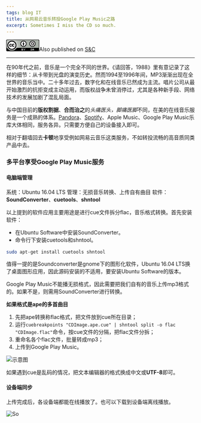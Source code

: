 ```yaml
---
tags: blog IT
title: 从网易云音乐转投Google Play Music之路
excerpt: Sometimes I miss the CD so much.
---
```


![cc](/public/cc.png)Also published on [S&C](https://soandcandy.us)

----


在90年代之前，音乐是一个完全不同的世界。《请回答，1988》里有意记录了这样的细节：从卡带到光盘的演变历史。然而1994至1996年间，MP3渐渐出现在全世界的音乐当中。二十多年过去，数字化和在线音乐已然成为主流。唱片公司从最开始激烈的抗拒变成主动运用，而版权战争未曾消停过，尤其是各种新手段、网络技术的发展加剧了混乱局面。


与中国目前的**版权割据**、**合而治之**的*头痛医头，脚痛医脚*不同，在美的在线音乐服务是一个成熟的体系。[Pandora](https://www.pandora.com/)、[Spotify](https://www.spotify.com/)、Apple Music、Google Play Music乐库大体相同，服务各异。只需要方便自己的设备接入即可。

相对于翻墙回去**卡顿**地享受例如网易云音乐这类服务，不如转投流畅的高音质同类产品中去。


### 多平台享受Google Play Music服务 ###

#### 电脑端管理 ####

系统：Ubuntu 16.04 LTS
管理：无损音乐转换、上传自有曲目
软件：**SoundConverter**、**cuetools**、**shntool**

以上提到的软件应用主要用途是进行cue文件拆分flac，音乐格式转换。首先安装软件：

- 在Ubuntu Software中安装SoundConverter。
- 命令行下安装cuetools和shntool。

```bash
sudo apt-get install cuetools shntool
```


值得一提的是Soundconverter是gnome下的图形化软件，Ubuntu 16.04 LTS换了桌面图形应用，因此源码安装的不适用，要安装Ubuntu Software的版本。

Google Play Music不能播无损格式，因此需要把我们自有的音乐上传mp3格式的。如果不是，则需用SoundConverter进行转换。


**如果格式是ape的多首曲目**

1. 先把ape转换称flac格式，把文件放到cue所在目录；
2. 运行`cuebreakpoints "CDImage.ape.cue" | shntool split -o flac "CDImage.flac"`命令，按cue文件的分隔，把flac文件分拆；
3. 重命名各个flac文件，批量转成mp3；
4. 上传到Google Play Music。

![示意图](https://i.imgur.com/0OJO6MG.png)


如果遇到cue是乱码的情况，把文本编辑器的格式换成中文或**UTF-8**即可。


#### 设备端同步 ####

上传完成后，各设备端都能在线播放了。也可以下载到设备端离线播放。


![So](/public/favicon.ico)



